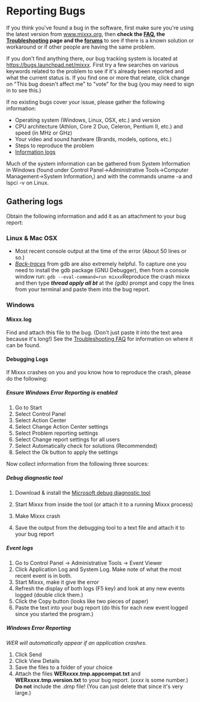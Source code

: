 # Reporting Bugs

If you think you've found a bug in the software, first make sure you're
using the latest version from www.mixxx.org, then **check the
[FAQ](FAQ), the [Troubleshooting](Troubleshooting) page and the
[forums](http://mixxx.org/forums)** to see if there is a known solution
or workaround or if other people are having the same problem.

If you don't find anything there, our bug tracking system is located at
<https://bugs.launchpad.net/mixxx>. First try a few searches on various
keywords related to the problem to see if it's already been reported and
what the current status is. If you find one or more that relate, click
change on "This bug doesn't affect me" to "vote" for the bug (you may
need to sign in to see this.)

If no existing bugs cover your issue, please gather the following
information:

  - Operating system (Windows, Linux, OSX, etc.) and version
  - CPU architecture (Athlon, Core 2 Duo, Celeron, Pentium II, etc.) and
    speed (in MHz or GHz)
  - Your video and sound hardware (Brands, models, options, etc.)
  - Steps to reproduce the problem
  - [Information logs](reporting_bugs#gathering_logs)

Much of the system information can be gathered from System Information
in Windows (found under Control Panel-\>Administrative Tools-\>Computer
Management-\>System Information,) and with the commands uname -a and
lspci -v on Linux.

## Gathering logs

Obtain the following information and add it as an attachment to your bug
report:

### Linux & Mac OSX

  - Most recent console output at the time of the error (About 50 lines
    or so.)
  - *[Back-traces](creating_backtraces)* from gdb are also extremely
    helpful. To capture one you need to install the gdb package (GNU
    Debugger), then from a console window run: `gdb --eval-command=run
    mixxx`Reproduce the crash mixxx and then type ***thread apply all
    bt*** at the *(gdb)* prompt and copy the lines from your terminal
    and paste them into the bug report.

### Windows

#### Mixxx.log

Find and attach this file to the bug. (Don't just paste it into the text
area because it's long\!) See the [Troubleshooting
FAQ](troubleshooting#where_is_the_mixxxlog_file) for information on
where it can be found.

#### Debugging Logs

If Mixxx crashes on you and you know how to reproduce the crash, please
do the following:

##### Ensure Windows Error Reporting is enabled

1.  Go to Start
2.  Select Control Panel
3.  Select Action Center
4.  Select Change Action Center settings
5.  Select Problem reporting settings
6.  Select Change report settings for all users
7.  Select Automatically check for solutions (Recommended)
8.  Select the Ok button to apply the settings

Now collect information from the following three sources:

##### Debug diagnostic tool

1.  Download & install the [Microsoft debug diagnostic
    tool](http://www.microsoft.com/en-us/search/DownloadResults.aspx?q=Microsoft+debug+diagnostic+tool&sortby=-availabledate)
    
2.  Start Mixxx from inside the tool (or attach it to a running Mixxx
    process)
3.  Make Mixxx crash
4.  Save the output from the debugging tool to a text file and attach it
    to your bug report

##### Event logs

1.  Go to Control Panel -\> Administrative Tools -\> Event Viewer
2.  Click Application Log and System Log. Make note of what the most
    recent event is in both.
3.  Start Mixxx, make it give the error
4.  Refresh the display of both logs (F5 key) and look at any new events
    logged (double click them.)
5.  Click the Copy button (looks like two pieces of paper)
6.  Paste the text into your bug report (do this for each new event
    logged since you started the program.)

##### Windows Error Reporting

*WER will automatically appear if an application crashes.*

1.  Click Send
2.  Click View Details
3.  Save the files to a folder of your choice
4.  Attach the files **WER*xxxx*.tmp.appcompat.txt** and
    **WER*xxxx*.tmp.version.txt** to your bug report. (*xxxx* is some
    number.) **Do not** include the .dmp file\! (You can just delete
    that since it's very large.)
